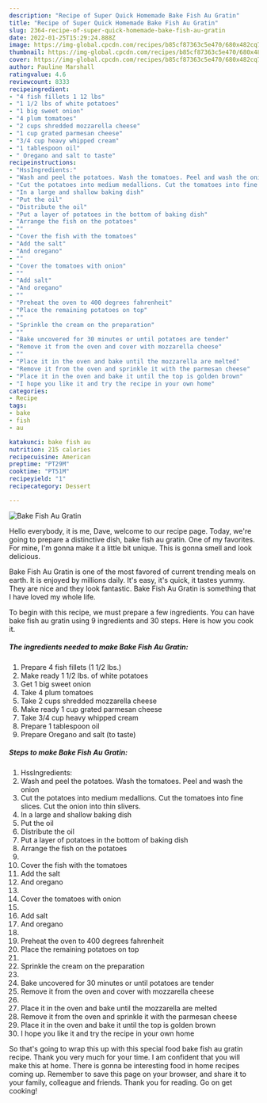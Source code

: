 ```yaml
---
description: "Recipe of Super Quick Homemade Bake Fish Au Gratin"
title: "Recipe of Super Quick Homemade Bake Fish Au Gratin"
slug: 2364-recipe-of-super-quick-homemade-bake-fish-au-gratin
date: 2022-01-25T15:29:24.888Z
image: https://img-global.cpcdn.com/recipes/b85cf87363c5e470/680x482cq70/bake-fish-au-gratin-recipe-main-photo.jpg
thumbnail: https://img-global.cpcdn.com/recipes/b85cf87363c5e470/680x482cq70/bake-fish-au-gratin-recipe-main-photo.jpg
cover: https://img-global.cpcdn.com/recipes/b85cf87363c5e470/680x482cq70/bake-fish-au-gratin-recipe-main-photo.jpg
author: Pauline Marshall
ratingvalue: 4.6
reviewcount: 8333
recipeingredient:
- "4 fish fillets 1 12 lbs"
- "1 1/2 lbs of white potatoes"
- "1 big sweet onion"
- "4 plum tomatoes"
- "2 cups shredded mozzarella cheese"
- "1 cup grated parmesan cheese"
- "3/4 cup heavy whipped cream"
- "1 tablespoon oil"
- " Oregano and salt to taste"
recipeinstructions:
- "HssIngredients:"
- "Wash and peel the potatoes. Wash the tomatoes. Peel and wash the onion"
- "Cut the potatoes into medium medallions. Cut the tomatoes into fine slices. Cut the onion into thin slivers."
- "In a large and shallow baking dish"
- "Put the oil"
- "Distribute the oil"
- "Put a layer of potatoes in the bottom of baking dish"
- "Arrange the fish on the potatoes"
- ""
- "Cover the fish with the tomatoes"
- "Add the salt"
- "And oregano"
- ""
- "Cover the tomatoes with onion"
- ""
- "Add salt"
- "And oregano"
- ""
- "Preheat the oven to 400 degrees fahrenheit"
- "Place the remaining potatoes on top"
- ""
- "Sprinkle the cream on the preparation"
- ""
- "Bake uncovered for 30 minutes or until potatoes are tender"
- "Remove it from the oven and cover with mozzarella cheese"
- ""
- "Place it in the oven and bake until the mozzarella are melted"
- "Remove it from the oven and sprinkle it with the parmesan cheese"
- "Place it in the oven and bake it until the top is golden brown"
- "I hope you like it and try the recipe in your own home"
categories:
- Recipe
tags:
- bake
- fish
- au

katakunci: bake fish au 
nutrition: 215 calories
recipecuisine: American
preptime: "PT29M"
cooktime: "PT51M"
recipeyield: "1"
recipecategory: Dessert

---
```



![Bake Fish Au Gratin](https://img-global.cpcdn.com/recipes/b85cf87363c5e470/680x482cq70/bake-fish-au-gratin-recipe-main-photo.jpg)

Hello everybody, it is me, Dave, welcome to our recipe page. Today, we're going to prepare a distinctive dish, bake fish au gratin. One of my favorites. For mine, I'm gonna make it a little bit unique. This is gonna smell and look delicious.



Bake Fish Au Gratin is one of the most favored of current trending meals on earth. It is enjoyed by millions daily. It's easy, it's quick, it tastes yummy. They are nice and they look fantastic. Bake Fish Au Gratin is something that I have loved my whole life.


To begin with this recipe, we must prepare a few ingredients. You can have bake fish au gratin using 9 ingredients and 30 steps. Here is how you cook it.

<!--inarticleads1-->

##### The ingredients needed to make Bake Fish Au Gratin:

1. Prepare 4 fish fillets (1 1/2 lbs.)
1. Make ready 1 1/2 lbs. of white potatoes
1. Get 1 big sweet onion
1. Take 4 plum tomatoes
1. Take 2 cups shredded mozzarella cheese
1. Make ready 1 cup grated parmesan cheese
1. Take 3/4 cup heavy whipped cream
1. Prepare 1 tablespoon oil
1. Prepare  Oregano and salt (to taste)




<!--inarticleads2-->

##### Steps to make Bake Fish Au Gratin:

1. HssIngredients:
1. Wash and peel the potatoes. Wash the tomatoes. Peel and wash the onion
1. Cut the potatoes into medium medallions. Cut the tomatoes into fine slices. Cut the onion into thin slivers.
1. In a large and shallow baking dish
1. Put the oil
1. Distribute the oil
1. Put a layer of potatoes in the bottom of baking dish
1. Arrange the fish on the potatoes
1. 
1. Cover the fish with the tomatoes
1. Add the salt
1. And oregano
1. 
1. Cover the tomatoes with onion
1. 
1. Add salt
1. And oregano
1. 
1. Preheat the oven to 400 degrees fahrenheit
1. Place the remaining potatoes on top
1. 
1. Sprinkle the cream on the preparation
1. 
1. Bake uncovered for 30 minutes or until potatoes are tender
1. Remove it from the oven and cover with mozzarella cheese
1. 
1. Place it in the oven and bake until the mozzarella are melted
1. Remove it from the oven and sprinkle it with the parmesan cheese
1. Place it in the oven and bake it until the top is golden brown
1. I hope you like it and try the recipe in your own home




So that's going to wrap this up with this special food bake fish au gratin recipe. Thank you very much for your time. I am confident that you will make this at home. There is gonna be interesting food in home recipes coming up. Remember to save this page on your browser, and share it to your family, colleague and friends. Thank you for reading. Go on get cooking!
